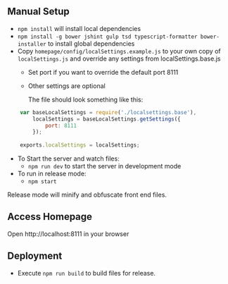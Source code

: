 ## Manual Setup
* `npm install` will install local dependencies
* `npm install -g bower jshint gulp tsd typescript-formatter bower-installer` to install global dependencies
* Copy `homepage/config/localSettings.example.js` to your own copy of `localSettings.js` and override any settings from localSettings.base.js
  * Set port if you want to override the default port 8111
  * Other settings are optional

    The file should look something like this:
``` javascript
    var baseLocalSettings = require('./localsettings.base'),
        localSettings = baseLocalSettings.getSettings({
            port: 8111
        });
    
    exports.localSettings = localSettings;
```

* To Start the server and watch files:
  * `npm run dev` to start the server in development mode
* To run in release mode:
  * `npm start`

Release mode will minify and obfuscate front end files.
  
## Access Homepage
Open http://localhost:8111 in your browser

## Deployment
* Execute `npm run build` to build files for release.
